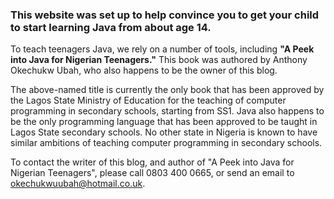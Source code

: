 ### This website was set up to help convince you to get your child to start learning Java from about age 14.

To teach teenagers Java, we rely on a number of tools, including **"A Peek into Java for Nigerian Teenagers."** This book was authored by Anthony Okechukw Ubah, who also happens to be the owner of this blog. 

The above-named title is currently the only book that has been approved by the Lagos State Ministry of Education for the teaching of computer programming in secondary schools, starting from SS1. Java also happens to be the only programming language that has been approved to be taught in Lagos State secondary schools. No other state in Nigeria is known to have similar ambitions of teaching computer programming in secondary schools.

To contact the writer of this blog, and author of "A Peek into Java for Nigerian Teenagers", please call 0803 400 0665, or send an email to okechukwuubah@hotmail.co.uk.
